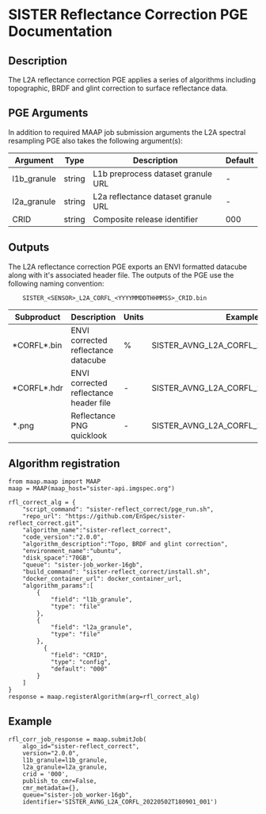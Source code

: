 # SISTER Reflectance Correction PGE Documentation## DescriptionThe L2A reflectance correction PGE applies a series of algorithms including topographic, BRDF and glint correction to surface reflectance data.## PGE ArgumentsIn addition to required MAAP job submission arguments the L2A spectral resampling PGE also takes the following argument(s):|Argument| Type |  Description | Default||---|---|---|---|| l1b_granule| string |L1b preprocess dataset granule URL | -|| l2a_granule| string |L2a reflectance dataset granule URL| -|| CRID| string | Composite release identifier| 000|## OutputsThe L2A reflectance correction PGE exports an ENVI formatted datacube along with it's associated header file. The outputs of the PGE use the following naming convention:		SISTER_<SENSOR>_L2A_CORFL_<YYYYMMDDTHHMMSS>_CRID.bin
|Subproduct| Description |  Units |Example filename ||---|---|---|---|| \*CORFL\*.bin| ENVI corrected reflectance datacube | % | SISTER_AVNG\_L2A\_CORFL\_20220502T180901\_001.bin ||\*CORFL\*.hdr| ENVI corrected reflectance header file  | - | SISTER_AVNG\_L2A\_CORFL\_20220502T180901\_001.hdr ||\*\.png| Reflectance PNG quicklook  | - |  SISTER_AVNG\_L2A\_CORFL\_20220502T180901\_001.png |
## Algorithm registration

	from maap.maap import MAAP
	maap = MAAP(maap_host="sister-api.imgspec.org")
	
	rfl_correct_alg = {
	    "script_command": "sister-reflect_correct/pge_run.sh",
	    "repo_url": "https://github.com/EnSpec/sister-reflect_correct.git",
	    "algorithm_name":"sister-reflect_correct",
	    "code_version":"2.0.0",
	    "algorithm_description":"Topo, BRDF and glint correction",
	    "environment_name":"ubuntu",
	    "disk_space":"70GB",
	    "queue": "sister-job_worker-16gb",
	    "build_command": "sister-reflect_correct/install.sh",
	    "docker_container_url": docker_container_url,
	    "algorithm_params":[
	        {
	            "field": "l1b_granule",
	            "type": "file"
	        },
	        {
	            "field": "l2a_granule",
	            "type": "file"
	        },
	          {
	            "field": "CRID",
	            "type": "config",
	            "default": "000"
	        }
	    ]
	}
	response = maap.registerAlgorithm(arg=rfl_correct_alg)## Example	rfl_corr_job_response = maap.submitJob(	    algo_id="sister-reflect_correct",	    version="2.0.0",	    l1b_granule=l1b_granule,	    l2a_granule=l2a_granule,
	    crid = '000',	    publish_to_cmr=False,	    cmr_metadata={},	    queue="sister-job_worker-16gb",	    identifier='SISTER_AVNG_L2A_CORFL_20220502T180901_001')